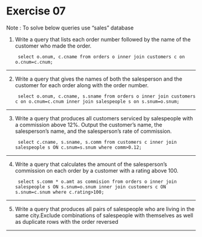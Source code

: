 
# Exercise 07

Note : To solve below queries use “sales” database
1. Write a query that lists each order number followed by the name of the customer who made the order.

        select o.onum, c.cname from orders o inner join customers c on o.cnum=c.cnum; 
----------------------------------------------------
2. Write a query that gives the names of both the salesperson and the customer for each order along with the order number.

        select o.onum, c.cname, s.sname from orders o inner join customers c on o.cnum=c.cnum inner join salespeople s on s.snum=o.snum; 
----------------------------------------------------
3. Write a query that produces all customers serviced by salespeople with a commission above 12%. Output the customer’s name, the salesperson’s name, and the salesperson’s rate of commission.

        select c.cname, s.sname, s.comm from customers c inner join salespeople s ON c.snum=s.snum where comm>0.12;
----------------------------------------------------
4. Write a query that calculates the amount of the salesperson’s commission on each order by a customer with a rating above 100.

        select s.comm * o.amt as commision from orders o inner join salespeople s ON s.snum=o.snum inner join customers c ON s.snum=c.snum where c.rating>100;
----------------------------------------------------
5. Write a query that produces all pairs of salespeople who are living in the same city.Exclude combinations of salespeople with themselves as well as duplicate rows with the order reversed

        
----------------------------------------------------